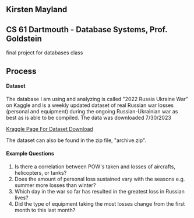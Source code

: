 ## Kirsten Mayland
## CS 61 Dartmouth - Database Systems, Prof. Goldstein
final project for databases class

## Process
#### Dataset
The database I am using and analyzing is called "2022 Russia Ukraine War" on Kaggle and is a weekly updated dataset of real Russian war losses (personal and equipment) during the ongoing Russian-Ukrainian war as best as is able to be compiled. The data was downloaded 7/30/2023

[Kraggle Page For Dataset Download](https://www.kaggle.com/datasets/piterfm/2022-ukraine-russian-war?select=russia_losses_equipment_correction.csv)

The dataset can also be found in the zip file, "archive.zip".

#### Example Questions
1) Is there a correlation between POW's taken and losses of aircrafts, helicopters, or tanks?
2) Does the amount of personal loss sustained vary with the seasons e.g. summer more losses than winter?
3) Which day in the war so far has resulted in the greatest loss in Russian lives?
4) Did the type of equipment taking the most losses change from the first month to this last month?
